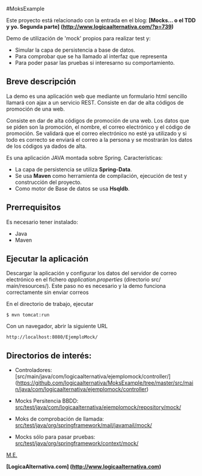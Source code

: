 ﻿#MoksExample


Este proyecto está relacionado con la entrada en el blog:
**[﻿Mocks… o el TDD y yo. Segunda parte] (http://www.logicaalternativa.com/?p=739)**


Demo de utilización de 'mock' propios para realizar test y:

 - Simular la capa de persistencia a base de datos.
 - Para comprobar que se ha llamado al interfaz que representa
 - Para poder pasar las pruebas si interesarno su comportamiento.

## Breve descripción

La demo es una aplicación web que mediante un formulario html sencillo llamará con ajax a un servicio REST. Consiste en dar de alta códigos de promoción de una web.

Consiste en dar de alta códigos de promoción de una web. Los datos que se piden son la promoción, el nombre, el correo electrónico y el código de promoción. Se validará que el correo electrónico no esté ya utilizado y si todo es correcto se enviará el correo a la persona y se mostrarán los datos de los códigos ya dados de alta. 

Es una aplicación JAVA montada sobre Spring. Características: 
 - La capa de persistencia se utiliza **Spring-Data**. 
 - Se usa **Maven** como herramienta de compilación, ejecución de test y construcción del proyecto.
 - Como motor de Base de datos se usa **Hsqldb**.

## Prerrequisitos

Es necesario tener instalado:
- Java
- Maven

## Ejecutar la aplicación

Descargar la aplicación y configurar los datos del servidor de correo electrónico en el fichero *application.properties* (directorio src/ main/resources/). Este paso no es necesario y la demo funciona correctamente sin enviar correos

En el directorio de trabajo, ejecutar

```
$ mvn tomcat:run
```

Con un navegador, abrir la siguiente URL 

```
http://localhost:8080/EjemploMock/
```

## Directorios de interés:

 - Controladores: [src/main/java/com/logicaalternativa/ejemplomock/controller/]
(https://github.com/logicaalternativa/MoksExample/tree/master/src/main/java/com/logicaalternativa/ejemplomock/controller)
 - Mocks Persitencia BBDD: [src/test/java/com/logicaalternativa/ejemplomock/repository/mock/](https://github.com/logicaalternativa/MoksExample/tree/master/src/test/java/com/logicaalternativa/ejemplomock/repository/mock)

- Moks de comprobación de llamada: [src/test/java/org/springframework/mail/javamail/mock/](https://github.com/logicaalternativa/MoksExample/tree/master/src/test/java/org/springframework/mail/javamail/mock)

- Mocks sólo para pasar pruebas: [src/test/java/org/springframework/context/mock/](https://github.com/logicaalternativa/MoksExample/tree/master/src/test/java/org/springframework/context/mock)


[M.E.](http://www.logicaalternativa.com/mi-cv/)

**[LogicaAlternativa.com] (http://www.logicaalternativa.com)**



